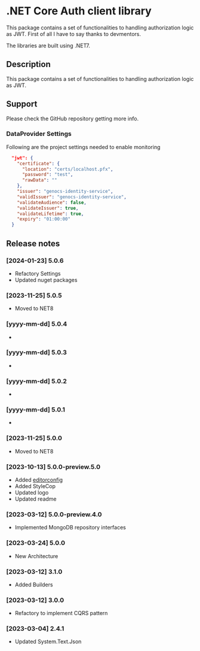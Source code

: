 # .NET Core Auth client library

This package contains a set of functionalities to handling authorization logic as JWT.
First of all I have to say thanks to devmentors.

The libraries are built using .NET7.


## Description

This package contains a set of functionalities to handling authorization logic as JWT.


## Support

Please check the GitHub repository getting more info.


### DataProvider Settings
Following are the project settings needed to enable monitoring

``` json
  "jwt": {
    "certificate": {
      "location": "certs/localhost.pfx",
      "password": "test",
      "rawData": ""
    },
    "issuer": "genocs-identity-service",
    "validIssuer": "genocs-identity-service",
    "validateAudience": false,
    "validateIssuer": true,
    "validateLifetime": true,
    "expiry": "01:00:00"  
  }
```

## Release notes

### [2024-01-23] 5.0.6
- Refactory Settings
- Updated nuget packages

### [2023-11-25] 5.0.5
- Moved to NET8

### [yyyy-mm-dd] 5.0.4
- 

### [yyyy-mm-dd] 5.0.3
- 

### [yyyy-mm-dd] 5.0.2
- 

### [yyyy-mm-dd] 5.0.1
- 

### [2023-11-25] 5.0.0
- Moved to NET8

### [2023-10-13] 5.0.0-preview.5.0
- Added [editorconfig](https://editorconfig.org/)
- Added StyleCop
- Updated logo
- Updated readme

### [2023-03-12] 5.0.0-preview.4.0
- Implemented MongoDB repository interfaces

### [2023-03-24] 5.0.0
- New Architecture

### [2023-03-12] 3.1.0
- Added Builders

### [2023-03-12] 3.0.0
- Refactory to implement CQRS pattern

### [2023-03-04] 2.4.1
- Updated System.Text.Json